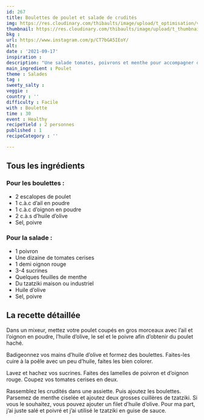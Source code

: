 ```yaml
---
id: 267
title: Boulettes de poulet et salade de crudités
img: https://res.cloudinary.com/thibaults/image/upload/t_optimisation/v1632039386/Recipes/20210917_boulettes_poulet_crudites.jpg
thumbnail: https://res.cloudinary.com/thibaults/image/upload/t_thumbnail_josie/v1632039386/Recipes/20210917_boulettes_poulet_crudites.jpg
bkg : 
url: https://www.instagram.com/p/CT7bGA5IEoY/
alt: 
date : '2021-09-17'
inspiration : 
description: "Une salade tomates, poivrons et menthe pour accompagner des boulettes de poulet et du tzatziki en guise de sauce."
main_ingredient : Poulet
theme : Salades
tag : 
sweety_salty : 
veggie : 
country : ''
difficulty : Facile
with : Boulette
time : 30
event : Healthy
recipeYield : 2 personnes
published : 1
recipeCategory : ''

---
```


## Tous les ingrédients
### Pour les boulettes :
 - 2 escalopes de poulet
 - 1 c.à.c d’ail en poudre
 - 1 c.à.c d’oignon en poudre
 - 2 c.à.s d’huile d’olive
 - Sel, poivre

### Pour la salade :
 - 1 poivron
 - Une dizaine de tomates cerises
 - 1 demi oignon rouge
 - 3-4 sucrines
 - Quelques feuilles de menthe
 - Du tzatziki maison ou industriel
 - Huile d’olive
 - Sel, poivre

## La recette détaillée
Dans un mixeur, mettez votre poulet coupés en gros morceaux avec l’ail et l’oignon en poudre, l’huile d’olive, le sel et le poivre afin d’obtenir du poulet haché.

Badigeonnez vos mains d’huile d’olive et formez des boulettes. Faites-les cuire à la poêle avec un peu d’huile, faites les bien colorer.

Lavez et hachez vos sucrines. Faites des lamelles de poivron et d’oignon rouge. Coupez vos tomates cerises en deux.

Rassemblez les crudités dans une assiette. Puis ajoutez les boulettes. Parsemez de menthe ciselée et ajoutez deux grosses cuillères de tzatziki. Si vous le souhaitez, vous pouvez ajouter un filet d’huile d’olive. Pour ma part, j’ai juste salé et poivré et j’ai utilisé le tzatziki en guise de sauce.